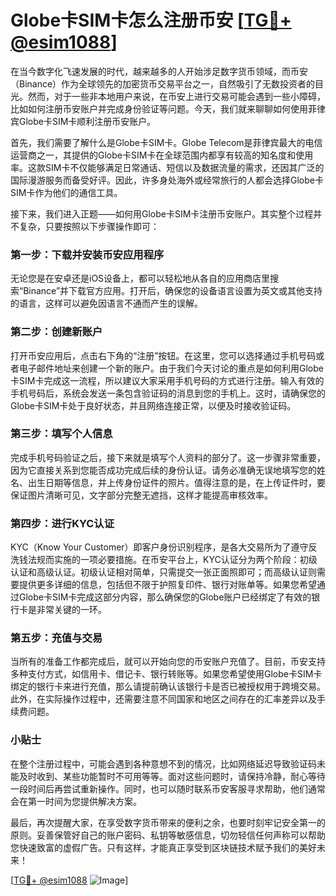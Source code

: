 # Globe卡SIM卡怎么注册币安 [[TG💪+ @esim1088](https://t.me/s/esim1088)]

在当今数字化飞速发展的时代，越来越多的人开始涉足数字货币领域，而币安（Binance）作为全球领先的加密货币交易平台之一，自然吸引了无数投资者的目光。然而，对于一些非本地用户来说，在币安上进行交易可能会遇到一些小障碍，比如如何注册币安账户并完成身份验证等问题。今天，我们就来聊聊如何使用菲律宾Globe卡SIM卡顺利注册币安账户。

首先，我们需要了解什么是Globe卡SIM卡。Globe Telecom是菲律宾最大的电信运营商之一，其提供的Globe卡SIM卡在全球范围内都享有较高的知名度和使用率。这款SIM卡不仅能够满足日常通话、短信以及数据流量的需求，还因其广泛的国际漫游服务而备受好评。因此，许多身处海外或经常旅行的人都会选择Globe卡SIM卡作为他们的通信工具。

接下来，我们进入正题——如何用Globe卡SIM卡注册币安账户。其实整个过程并不复杂，只要按照以下步骤操作即可：

### 第一步：下载并安装币安应用程序

无论您是在安卓还是iOS设备上，都可以轻松地从各自的应用商店里搜索“Binance”并下载官方应用。打开后，确保您的设备语言设置为英文或其他支持的语言，这样可以避免因语言不通而产生的误解。

### 第二步：创建新账户

打开币安应用后，点击右下角的“注册”按钮。在这里，您可以选择通过手机号码或者电子邮件地址来创建一个新的账户。由于我们今天讨论的重点是如何利用Globe卡SIM卡完成这一流程，所以建议大家采用手机号码的方式进行注册。输入有效的手机号码后，系统会发送一条包含验证码的消息到您的手机上。这时，请确保您的Globe卡SIM卡处于良好状态，并且网络连接正常，以便及时接收验证码。

### 第三步：填写个人信息

完成手机号码验证之后，接下来就是填写个人资料的部分了。这一步骤非常重要，因为它直接关系到您能否成功完成后续的身份认证。请务必准确无误地填写您的姓名、出生日期等信息，并上传身份证件的照片。值得注意的是，在上传证件时，要保证图片清晰可见，文字部分完整无遮挡，这样才能提高审核效率。

### 第四步：进行KYC认证

KYC（Know Your Customer）即客户身份识别程序，是各大交易所为了遵守反洗钱法规而实施的一项必要措施。在币安平台上，KYC认证分为两个阶段：初级认证和高级认证。初级认证相对简单，只需提交一张正面照即可；而高级认证则需要提供更多详细的信息，包括但不限于护照复印件、银行对账单等。如果您希望通过Globe卡SIM卡完成这部分内容，那么确保您的Globe账户已经绑定了有效的银行卡是非常关键的一环。

### 第五步：充值与交易

当所有的准备工作都完成后，就可以开始向您的币安账户充值了。目前，币安支持多种支付方式，如信用卡、借记卡、银行转账等。如果您希望使用Globe卡SIM卡绑定的银行卡来进行充值，那么请提前确认该银行卡是否已被授权用于跨境交易。此外，在实际操作过程中，还需要注意不同国家和地区之间存在的汇率差异以及手续费问题。

### 小贴士

在整个注册过程中，可能会遇到各种意想不到的情况，比如网络延迟导致验证码未能及时收到、某些功能暂时不可用等等。面对这些问题时，请保持冷静，耐心等待一段时间后再尝试重新操作。同时，也可以随时联系币安客服寻求帮助，他们通常会在第一时间为您提供解决方案。

最后，再次提醒大家，在享受数字货币带来的便利之余，也要时刻牢记安全第一的原则。妥善保管好自己的账户密码、私钥等敏感信息，切勿轻信任何声称可以帮助您快速致富的虚假广告。只有这样，才能真正享受到区块链技术赋予我们的美好未来！

[[TG💪+ @esim1088](https://t.me/s/esim1088) ![Image](https://i.postimg.cc/4NQfJmqS/Snipaste-2025-05-13-00-14-12.png)]